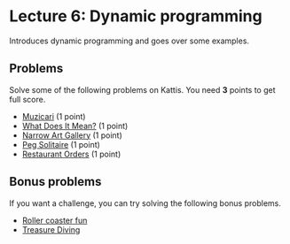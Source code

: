 # Lecture 6: Dynamic programming

Introduces dynamic programming and goes over some examples.

<h2>Problems</h2>
Solve some of the following problems on Kattis. You need <b>3</b> points to get full score.
<ul>
<li><a href="https://open.kattis.com/problems/muzicari">Muzicari</a> (1 point)</li>
<li><a href="https://open.kattis.com/problems/heritage">What Does It Mean?</a> (1 point)</li>
<li><a href="https://open.kattis.com/problems/narrowartgallery">Narrow Art Gallery</a> (1 point)</li>
<li><a href="https://open.kattis.com/problems/solitaire">Peg Solitaire</a> (1 point)</li>
<li><a href="https://open.kattis.com/problems/orders">Restaurant Orders</a> (1 point)</li>
</ul>
<h2>Bonus problems</h2>
If you want a challenge, you can try solving the following bonus problems.
<ul>
<li><a href="https://open.kattis.com/problems/rollercoasterfun">Roller coaster fun</a></li>
<li><a href="https://open.kattis.com/problems/treasurediving">Treasure Diving</a></li>
</ul>
